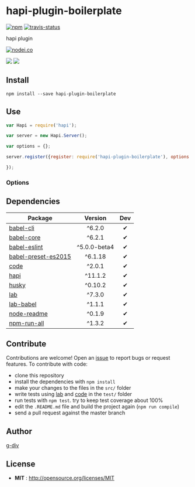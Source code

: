 # hapi-plugin-boilerplate

[![npm](https://img.shields.io/npm/v/hapi-plugin-boilerplate.svg)](http://npmjs.org/package/hapi-plugin-boilerplate) [![travis-status](https://img.shields.io/travis/g-div/hapi-plugin-boilerplate.svg)](https://travis-ci.org/g-div/hapi-plugin-boilerplate)

hapi plugin

[![nodei.co](https://nodei.co/npm/hapi-plugin-boilerplate.png?downloads=true&downloadRank=true&stars=true)](http://npmjs.org/package/hapi-plugin-boilerplate)

[![](https://david-dm.org/g-div/hapi-plugin-boilerplate/status.svg)](https://david-dm.org/g-div/hapi-plugin-boilerplate)
[![](https://david-dm.org/g-div/hapi-plugin-boilerplate/dev-status.svg)](https://david-dm.org/g-div/hapi-plugin-boilerplate)

## Install

`npm install --save hapi-plugin-boilerplate`

## Use

```javascript
var Hapi = require('hapi');

var server = new Hapi.Server();

var options = {};

server.register({register: require('hapi-plugin-boilerplate'), options: options}, function(err) {

});
```

### Options


## Dependencies

Package | Version | Dev
--- |:---:|:---:
[babel-cli](https://www.npmjs.com/package/babel-cli) | ^6.2.0 | ✔
[babel-core](https://www.npmjs.com/package/babel-core) | ^6.2.1 | ✔
[babel-eslint](https://www.npmjs.com/package/babel-eslint) | ^5.0.0-beta4 | ✔
[babel-preset-es2015](https://www.npmjs.com/package/babel-preset-es2015) | ^6.1.18 | ✔
[code](https://www.npmjs.com/package/code) | ^2.0.1 | ✔
[hapi](https://www.npmjs.com/package/hapi) | ^11.1.2 | ✔
[husky](https://www.npmjs.com/package/husky) | ^0.10.2 | ✔
[lab](https://www.npmjs.com/package/lab) | ^7.3.0 | ✔
[lab-babel](https://www.npmjs.com/package/lab-babel) | ^1.1.1 | ✔
[node-readme](https://www.npmjs.com/package/node-readme) | ^0.1.9 | ✔
[npm-run-all](https://www.npmjs.com/package/npm-run-all) | ^1.3.2 | ✔


## Contribute

Contributions are welcome!
Open an [issue](https://github.com/g-div/hapi-plugin-boilerplate/issues) to report bugs or request features. 
To contribute with code:
- clone this repository
- install the dependencies with ```npm install```
- make your changes to the files in the ```src/``` folder
- write tests using [lab](https://github.com/hapijs/lab) and [code](https://github.com/hapijs/code/) in the ```test/``` folder
- run tests with ```npm test```. try to keep test coverage about 100%
- edit the ```.README.md``` file and build the project again (```npm run compile```)
- send a pull request against the master branch

## Author

[g-div](https://github.com/g-div)

## License

 - **MIT** : http://opensource.org/licenses/MIT
